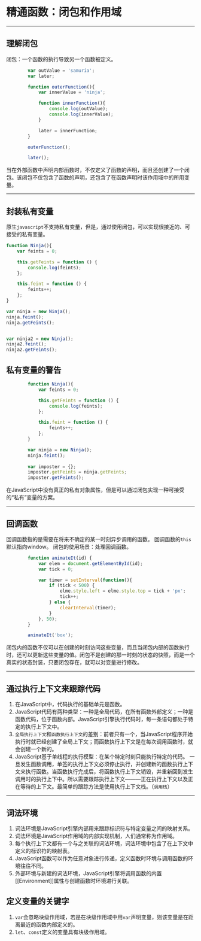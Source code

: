 # 精通函数：闭包和作用域

---

## 理解闭包
闭包：一个函数的执行导致另一个函数被定义。

```javascript
        var outValue = 'samuria';
        var later;

        function outerFunction(){
            var innerValue = 'ninja';

            function innerFunction(){
                console.log(outValue);
                console.log(innerValue);
            }

            later = innerFunction;
        }

        outerFunction();

        later();
```
当在外部函数中声明内部函数时，不仅定义了函数的声明，而且还创建了一个闭包。该闭包不仅包含了函数的声明，还包含了在函数声明时该作用域中的所用变量。

---

## 封装私有变量
原生`javascript`不支持私有变量，但是，通过使用闭包，可以实现很接近的、可接受的私有变量。

```javascript
function Ninja(){
    var feints = 0;

    this.getFeints = function () {
        console.log(feints);
    };

    this.feint = function () {
        feints++;
    };
}

var ninja = new Ninja();
ninja.feint();
ninja.getFeints();


var ninja2 = new Ninja();
ninja2.feint();
ninja2.getFeints();

```

## 私有变量的警告

```javascript
        function Ninja(){
            var feints = 0;

            this.getFeints = function () {
                console.log(feints);
            };

            this.feint = function () {
                feints++;
            };
        }

        var ninja = new Ninja();
        ninja.feint();
        
        var imposter = {};
        imposter.getFeints = ninja.getFeints;
        imposter.getFeints();

```
在JavaScript中没有真正的私有对象属性，但是可以通过闭包实现一种可接受的“私有”变量的方案。

---

## 回调函数

回调函数指的是需要在将来不确定的某一时刻异步调用的函数。
回调函数的`this`默认指向window。
闭包的使用场景：处理回调函数。

```javascript
        function animateIt(id) {
            var elem = document.getElementById(id);
            var tick = 0;

            var timer = setInterval(function(){
                if (tick < 500) {
                    elme.style.left = elme.style.top = tick + 'px';
                    tick++;
                } else {
                    clearInterval(timer);
                }
            }, 50);
        }

        animateIt('box');
```
闭包内的函数不仅可以在创建的时刻访问这些变量，而且当闭包内部的函数执行时，还可以更新这些变量的值。闭包不是创建的那一时刻的状态的快照，而是一个真实的状态封装，只要闭包存在，就可以对变量进行修改。

---

## 通过执行上下文来跟踪代码

 1. 在JavaScript中，代码执行的基础单元是函数。
 2. JavaScript代码有两种类型：一种是全局代码，在所有函数外部定义；一种是函数代码，位于函数内部。JavaScript引擎执行代码时，每一条语句都处于特定的执行上下文中。
 3. `全局执行上下文`和`函数执行上下文`的差别：前者只有一个，当JavaScript程序开始执行时就已经创建了全局上下文；而函数执行上下文是在每次调用函数时，就会创建一个新的。
 4. JavaScript基于单线程的执行模型：在某个特定时刻只能执行特定的代码。  一旦发生函数调用，单签的执行上下文必须停止执行，并创建新的函数执行上下文来执行函数。当函数执行完成后，将函数执行上下文销毁，并重新回到发生调用时的执行上下中。所以需要跟踪执行上下文———正在执行上下文以及正在等待的上下文。最简单的跟踪方法是使用执行上下文栈。（`调用栈`）

---

## 词法环境

1. 词法环境是JavaScript引擎内部用来跟踪标识符与特定变量之间的映射关系。
2. 词法环境是JavaScript作用域的内部实现机制，人们通常称为作用域。
3. 每个执行上下文都有一个与之关联的词法环境，词法环境中包含了在上下文中定义的标识符的映射表。
4. JavaScript函数可以作为任意对象进行传递，定义函数时环境与调用函数的环境往往不同。
5. 外部环境与新建的词法环境，JavaScript引擎将调用函数的内置[[Environment]]属性与创建函数时环境进行关联。

## 定义变量的关键字

 1. `var`会忽略块级作用域，若是在块级作用域中用`var`声明变量，则该变量是在距离最近的函数内部定义的。
 2. `let`、`const`定义的变量具有块级作用域。

         

